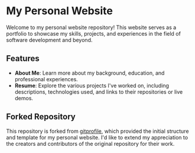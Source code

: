 # My Personal Website

Welcome to my personal website repository! This website serves as a portfolio to showcase my skills, projects, and experiences in the field of software development and beyond.

## Features

- **About Me**: Learn more about my background, education, and professional experiences.
- **Resume**: Explore the various projects I've worked on, including descriptions, technologies used, and links to their repositories or live demos.

## Forked Repository

This repository is forked from [gitprofile](https://github.com/arifszn/gitprofile), which provided the initial structure and template for my personal website. I'd like to extend my appreciation to the creators and contributors of the original repository for their work.
